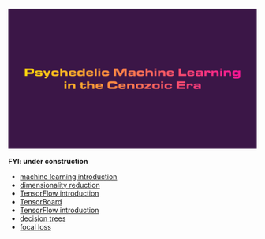 ![](https://raw.githubusercontent.com/wdbm/Psychedelic_Machine_Learning_in_the_Cenozoic_Era/master/media/Psychedelic_Machine_Learning_in_the_Cenozoic_Era.gif)

**FYI: under construction**

- [machine learning introduction](https://github.com/wdbm/Psychedelic_Machine_Learning_in_the_Cenozoic_Era/blob/master/machine_learning_introduction.ipynb)
- [dimensionality reduction](https://github.com/wdbm/Psychedelic_Machine_Learning_in_the_Cenozoic_Era/blob/master/dimensionality_reduction.ipynb)
- [TensorFlow introduction](https://github.com/wdbm/Psychedelic_Machine_Learning_in_the_Cenozoic_Era/blob/master/TensorFlow_introduction.ipynb)
- [TensorBoard](https://github.com/wdbm/Psychedelic_Machine_Learning_in_the_Cenozoic_Era/blob/master/TensorBoard.ipynb)
- [TensorFlow introduction](https://github.com/wdbm/Psychedelic_Machine_Learning_in_the_Cenozoic_Era/blob/master/Keras_introduction.ipynb)
- [decision trees](https://github.com/wdbm/Psychedelic_Machine_Learning_in_the_Cenozoic_Era/blob/master/decision_trees.ipynb)
- [focal loss](https://github.com/wdbm/Psychedelic_Machine_Learning_in_the_Cenozoic_Era/blob/master/focal_loss.ipynb)
